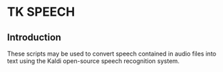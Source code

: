 # TK SPEECH


## Introduction

These scripts may be used to convert speech contained in audio files into text using the Kaldi open-source speech
recognition system.
